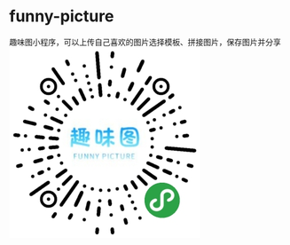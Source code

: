 # funny-picture
趣味图小程序，可以上传自己喜欢的图片选择模板、拼接图片，保存图片并分享
![趣味图小程序码](https://github.com/wz828/funny-picture/blob/master/gh_ac59987f2b4b_344.jpg)
